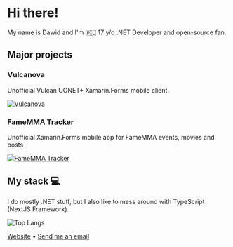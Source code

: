 # Hi there!
My name is Dawid and I'm 🇵🇱 17 y/o .NET Developer and open-source fan.

## Major projects

### Vulcanova
Unofficial Vulcan UONET+ Xamarin.Forms mobile client.

[![Vulcanova](https://github-readme-stats.vercel.app/api/pin/?username=VulcanovaApp&repo=Vulcanova)](https://github.com/VulcanovaApp/Vulcanova)

### FameMMA Tracker
Unofficial Xamarin.Forms mobile app for FameMMA events, movies and posts

[![FameMMA Tracker](https://github-readme-stats.vercel.app/api/pin/?username=FameTracker&repo=FameTreacker)](https://github.com/FameTracker/FameTreacker)

## My stack 💻

I do mostly .NET stuff, but I also like to mess around with TypeScript (NextJS Framework).

![Top Langs](https://github-readme-stats.vercel.app/api/top-langs/?username=assynu&layout=compact&count_private=true)

[Website](https://micorix.com) •
[Send me an email](mailto:hello@micorix.com)

